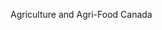 [//]: # (Created by ./bin/manage_files.pl from ./species/Ditylenchus_dipsaci/PRJNA498219/Ditylenchus_dipsaci_PRJNA498219.summary.html on Thu Jun 11 13:43:59 2020)
Agriculture and Agri-Food Canada
